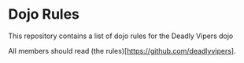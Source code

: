 Dojo Rules
==========

This repository contains a list of dojo rules for the Deadly Vipers dojo

All members should read (the rules)[https://github.com/deadlyvipers].
